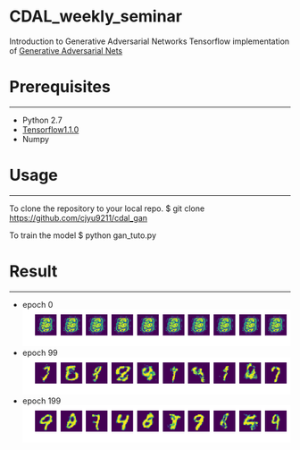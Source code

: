 # CDAL_weekly_seminar
Introduction to Generative Adversarial Networks
Tensorflow implementation of [Generative Adversarial Nets](https://arxiv.org/abs/1406.2661)


# Prerequisites
--------
- Python 2.7
- [Tensorflow1.1.0](https://www.tensorflow.org)
- Numpy

# Usage
------------
To clone the repository to your local repo.
  $ git clone https://github.com/cjyu9211/cdal_gan

To train the model 
  $ python gan_tuto.py

# Result
--------
- epoch 0
![alt_tag](result/000.png)
- epoch 99
![alt_tag](result/099.png)
- epoch 199
![alt_tag](result/199.png)

